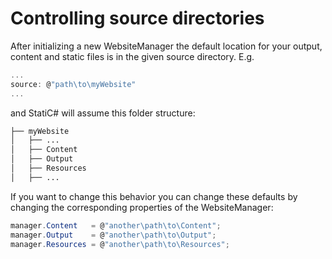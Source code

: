 ﻿# Controlling source directories
 
 After initializing a new WebsiteManager the default location for your output, content and static files is in the given source directory. E.g.
 ```C#
 ...
 source: @"path\to\myWebsite"
 ...
 ```
 and StatiC# will assume this folder structure:
 
 ```bash
 ├── myWebsite
 │   ├── ...
 │   ├── Content
 │   ├── Output
 │   ├── Resources
 │   ├── ...
 ```
 
If you want to change this behavior you can change these defaults by changing the corresponding properties of the WebsiteManager:

```C#
manager.Content   = @"another\path\to\Content";
manager.Output    = @"another\path\to\Output";
manager.Resources = @"another\path\to\Resources";
```
